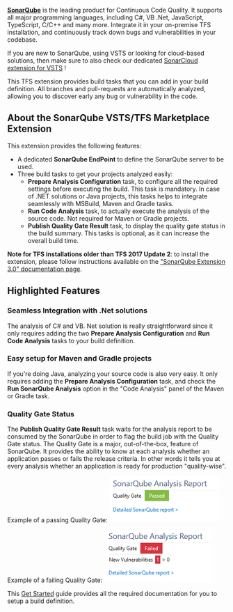 **[SonarQube][sq]** is the leading product for Continuous Code Quality. It supports all major programming languages, including C#, VB .Net, JavaScript, TypeScript, C/C++ and many more. Integrate it in your on-premise TFS installation, and continuously track down bugs and vulnerabilities in your codebase.

If you are new to SonarQube, using VSTS or looking for cloud-based solutions, then make sure to also check our dedicated [SonarCloud extension for VSTS][sc_vsts] !

This TFS extension provides build tasks that you can add in your build definition. All branches and pull-requests are automatically analyzed, allowing you to discover early any bug or vulnerability in the code.


## About the SonarQube VSTS/TFS Marketplace Extension
This extension provides the following features:
* A dedicated **SonarQube EndPoint** to define the SonarQube server to be used.
* Three build tasks to get your projects analyzed easily:
  * **Prepare Analysis Configuration** task, to configure all the required settings before executing the build. This task is mandatory. In case of .NET solutions or Java projects, this tasks helps to integrate seamlessly with MSBuild, Maven and Gradle tasks.
  * **Run Code Analysis** task, to actually execute the analysis of the source code. Not required for Maven or Gradle projects.
  * **Publish Quality Gate Result** task, to display the quality gate status in the build summary. This tasks is optional, as it can increase the overall build time.

**Note for TFS installations older than TFS 2017 Update 2**: to install the extension, please follow instructions
available on the ["SonarQube Extension 3.0" documentation page](https://docs.sonarqube.org/display/SCAN/SonarQube+Extension+3.0).

## Highlighted Features
### Seamless Integration with .Net solutions
The analysis of C# and VB. Net solution is really straightforward since it only requires adding the two **Prepare Analysis Configuration** and **Run Code Analysis** tasks to your build definition.

### Easy setup for Maven and Gradle projects
If you're doing Java, analyzing your source code is also very easy. It only requires adding the **Prepare Analysis Configuration** task, and check the **Run SonarQube Analysis** option in the "Code Analysis" panel of the Maven or Gradle task.

### Quality Gate Status
The **Publish Quality Gate Result** task waits for the analysis report to be consumed by the SonarQube in order to flag the build job with the Quality Gate status. The Quality Gate is a major, out-of-the-box, feature of SonarQube. It provides the ability to know at each analysis whether an application passes or fails the release criteria. In other words it tells you at every analysis whether an application is ready for production "quality-wise".

Example of a passing Quality Gate:
![Passed Qualiy Gate](img/sq-analysis-report-passed.png)

Example of a failing Quality Gate:
![Failed Qualiy Gate](img/sq-analysis-report-failed.png)


This [Get Started][getstarted] guide provides all the required documentation for you to setup a build definition.

   [sq]: <https://www.sonarsource.com/products/sonarqube/>
   [sc_vsts]: <https://marketplace.visualstudio.com/items?itemName=SonarSource.sonarcloud>
   [getstarted]: <http://redirect.sonarsource.com/doc/install-configure-scanner-tfs-ts.html>
